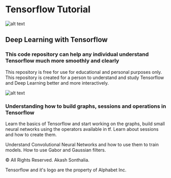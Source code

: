 # Tensorflow Tutorial
![alt text](https://i.imgur.com/aW8PDVG.png)

## Deep Learning with Tensorflow

### This code repository can help any individual understand Tensorflow much more smoothly and clearly
This repository is free for use for educational and personal purposes only. This repository is created for a person to understand and study Tensorflow and Deep Learning better and more interactively.

![alt text](https://lh3.googleusercontent.com/6HBAf-hd8ddzZiuytqLlRTz29pqJCIEFdWd9PvFCaxnLmg2TJY-hwZUBS1zH14OTHALrlRN5TRbhgkWHLNup8tpbSolez1o=s688)
### Understanding how to build graphs, sessions and operations in Tensorflow
Learn the basics of Tensorflow and start working on the graphs, build small neural networks using the operators available in tf. Learn about sessions and how to create them.

Understand Convolutional Neural Networks and how to use them to train models. How to use Gabor and Gaussian filters.

© All Rights Reserved. Akash Sonthalia.

Tensorflow and it's logo are the property of Alphabet Inc.

